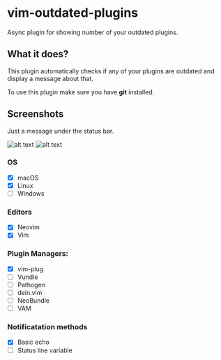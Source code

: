 # vim-outdated-plugins
Async plugin for showing number of your outdated plugins.

## What it does?
This plugin automatically checks if any of your plugins are outdated and display a message about that.

To use this plugin make sure you have **git** installed.

## Screenshots
Just a message under the status bar.

![alt text](https://raw.githubusercontent.com/semanser/vim-outdated-plugins/master/images/outdated.png)
![alt text](https://raw.githubusercontent.com/semanser/vim-outdated-plugins/master/images/updated.png)

### OS
- [x] macOS
- [x] Linux
- [ ] Windows

### Editors
- [x] Neovim
- [x] Vim

### Plugin Managers:
 - [x] vim-plug
 - [ ] Vundle
 - [ ] Pathogen
 - [ ] dein.vim
 - [ ] NeoBundle
 - [ ] VAM
 
 ### Notificatation methods
  - [x] Basic echo
  - [ ] Status line variable
